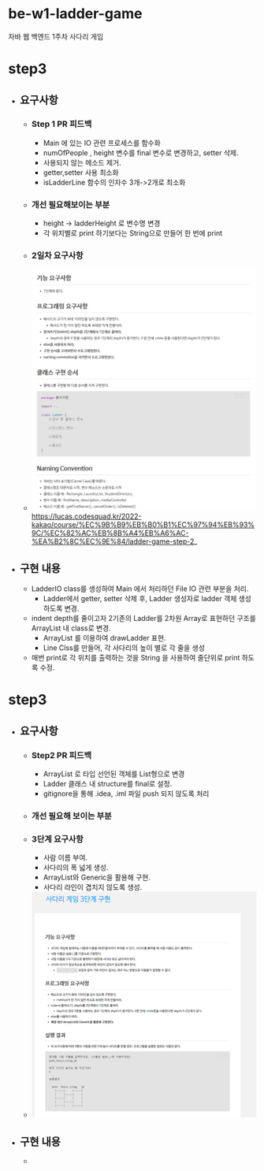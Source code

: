 # be-w1-ladder-game

자바 웹 백엔드 1주차 사다리 게임

# step3
- ## 요구사항  
  - ### Step 1 PR 피드백
    - Main 에 있는 IO 관련 프로세스를 함수화
    - numOfPeople , height 변수를 final 변수로 변경하고, setter 삭제.
    - 사용되지 않는 메소드 제거.
    - getter,setter 사용 최소화
    - isLadderLine 함수의 인자수 3개->2개로 최소화
  - ### 개선 필요해보이는 부분
    - height -> ladderHeight 로 변수명 변경
    - 각 위치별로 print 하기보다는 String으로 만들어 한 번에 print
  - ### 2일차 요구사항
  - ![img.png](img.png)
    https://lucas.codesquad.kr/2022-kakao/course/%EC%9B%B9%EB%B0%B1%EC%97%94%EB%93%9C/%EC%82%AC%EB%8B%A4%EB%A6%AC-%EA%B2%8C%EC%9E%84/ladder-game-step-2_

- ## 구현 내용 
  - LadderIO class를 생성하여 Main 에서 처리하던 File IO 관련 부분을 처리.
    - Ladder에서 getter, setter 삭제 후, Ladder 생성자로 ladder 객체 생성하도록 변경.
  - indent depth를 줄이고자 2기존의 Ladder를 2차원 Array로 표현하던 구조를 ArrayList 내 class로 변경.
    - ArrayList<Line> 를 이용하여 drawLadder 표현.
    - Line Clss를 만들어, 각 사다리의 높이 별로 각 줄을 생성
  - 매번 print로 각 위치를 출력하는 것을 String 을 사용하여 줄단위로 print 하도록 수정. 
# step3
- ## 요구사항
  - ### Step2 PR 피드백
    - ArrayList 로 타입 선언된 객체를 List형으로 변경
    - Ladder 클래스 내 structure를 final로 설정.
    - gitignore을 통해 .idea, .iml 파일 push 되지 않도록 처리
  - ### 개선 필요해 보이는 부분
  - ### 3단계 요구사항
    - 사람 이름 부여.
    - 사다리의 폭 넓게 생성.
    - ArrayList와 Generic을 활용해 구현.
    - 사다리 라인이 겹치지 않도록 생성.
  - ![img_1.png](img_1.png)

- ## 구현 내용
  - 